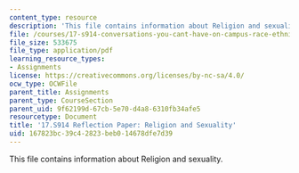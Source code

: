 ```yaml
---
content_type: resource
description: 'This file contains information about Religion and sexuality. '
file: /courses/17-s914-conversations-you-cant-have-on-campus-race-ethnicity-gender-and-identity-spring-2012/167823bc39c42823beb014678dfe7d39_MIT17_S914S12_rel2.pdf
file_size: 533675
file_type: application/pdf
learning_resource_types:
- Assignments
license: https://creativecommons.org/licenses/by-nc-sa/4.0/
ocw_type: OCWFile
parent_title: Assignments
parent_type: CourseSection
parent_uid: 9f62199d-67cb-5e70-d4a8-6310fb34afe5
resourcetype: Document
title: '17.S914 Reflection Paper: Religion and Sexuality'
uid: 167823bc-39c4-2823-beb0-14678dfe7d39
---
```

This file contains information about Religion and sexuality. 